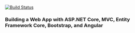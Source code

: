 
[![Build Status](https://travis-ci.com/bransfieldjack/.Net-Core-1.svg?branch=master)](https://travis-ci.com/bransfieldjack/.Net-Core-1)

### Building a Web App with ASP.NET Core, MVC, Entity Framework Core, Bootstrap, and Angular
